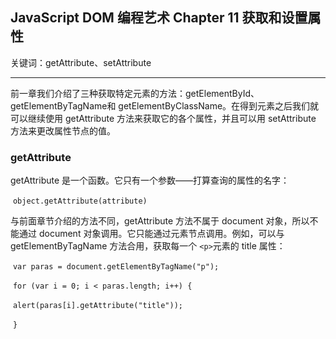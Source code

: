 ## JavaScript DOM 编程艺术 Chapter 11 获取和设置属性

关键词：getAttribute、setAttribute

---

前一章我们介绍了三种获取特定元素的方法：getElementById、getElementByTagName和 getElementByClassName。在得到元素之后我们就可以继续使用 getAttribute 方法来获取它的各个属性，并且可以用 setAttribute 方法来更改属性节点的值。

### getAttribute

getAttribute 是一个函数。它只有一个参数——打算查询的属性的名字：

​                      `object.getAttribute(attribute)`

与前面章节介绍的方法不同，getAttribute 方法不属于 document 对象，所以不能通过 document 对象调用。它只能通过元素节点调用。例如，可以与 getElementByTagName 方法合用，获取每一个 `<p>`元素的 title 属性：

​                      `var paras = document.getElementByTagName("p");`

​                      `for (var i = 0; i < paras.length; i++) {`

​                             `alert(paras[i].getAttribute("title"));`

​                      `}`



​      